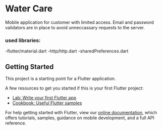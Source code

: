 # Water Care 
Mobile application for customer with limited access.
Email and password validators are in place to avoid unneccassary requests to the server.
### used libraries:
 -flutter/material.dart
 -http/http.dart
 -sharedPreferences.dart

## Getting Started

This project is a starting point for a Flutter application.

A few resources to get you started if this is your first Flutter project:

- [Lab: Write your first Flutter app](https://flutter.dev/docs/get-started/codelab)
- [Cookbook: Useful Flutter samples](https://flutter.dev/docs/cookbook)

For help getting started with Flutter, view our
[online documentation](https://flutter.dev/docs), which offers tutorials,
samples, guidance on mobile development, and a full API reference.
